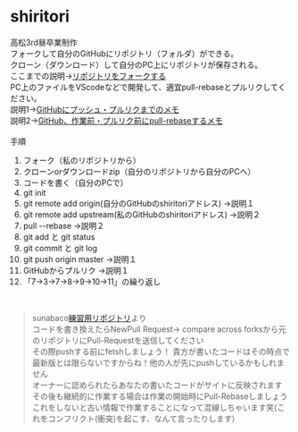 # shiritori
高松3rd昼卒業制作<br>
フォークして自分のGitHubにリポジトリ（フォルダ）ができる。<br>
クローン（ダウンロード）して自分のPC上にリポジトリが保存される。<br>
ここまでの説明→[リポジトリをフォークする](https://help.github.com/ja/github/getting-started-with-github/fork-a-repo?fbclid=IwAR2GgI0EvMoIv8HwUxghpgOoH89Bv0jrYCjalzcTgzhXiK_litM9H6PDwMU)<br>
PC上のファイルをVScodeなどで開発して、適宜pull-rebaseとプルリクしてください。<br>
説明1→[GitHubにプッシュ・プルリクまでのメモ](https://qiita.com/414_cherry/items/c6803b44930965ff7398)<br>
説明2→[GitHub、作業前・プルリク前にpull-rebaseするメモ](https://qiita.com/414_cherry/items/71527f424340b27894e8)<br>
<br>手順<br>

1. フォーク（私のリポジトリから）<br>
2. クローンorダウンロードzip（自分のリポジトリから自分のPCへ）<br>
3. コードを書く（自分のPCで）<br>
4. git init<br>
5. git remote add origin(自分のGitHubのshiritoriアドレス) →説明１<br>
6. git remote add upstream(私のGitHubのshiritoriアドレス) →説明２<br>
7. pull --rebase →説明２<br>
8. git add と git status<br>
9. git commit と git log<br>
10. git push origin master →説明１<br>
11. GitHubからプルリク →説明１<br>
12. 「7→3→7→8→9→10→11」の繰り返し<br>

<br>

>sunabaco[練習用リポジトリ](https://github.com/shataku/gourmet)より<br>
>コードを書き換えたらNewPull Request→ compare across forksから元のリポジトリにPull-Requestを送信してください<br>
>その際pushする前にfetshしましょう！ 貴方が書いたコードはその時点で最新版とは限らないですからね！他の人が先にpushしているかもしれません<br>
>オーナーに認められたらあなたの書いたコードがサイトに反映されます<br>
>その後も継続的に作業する場合は作業の開始時にPull-Rebaseしましょう これをしないと古い情報で作業することになって混線しちゃいます笑(これをコンフリクト(衝突)を起こす、なんて言ったりします)
